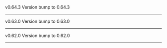 v0.64.3
Version bump to 0.64.3

---
v0.63.0
Version bump to 0.63.0

---

v0.62.0
Version bump to 0.62.0

---